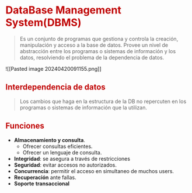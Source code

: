 # <span style="color:#c00000">DataBase Management System(DBMS)</span>

> Es un conjunto de programas que gestiona y controla la creación, manipulación y acceso a la base de datos.
> Provee un nivel de abstracción entre los programas o sistemas de información y los datos, resolviendo el problema de la dependencia de datos.

![[Pasted image 20240420091155.png]]

## <span style="color:#c00000">Interdependencia de datos</span>

> Los cambios que haga en la estructura de la DB no repercuten en los programas o sistemas de información que la utilizan.

## <span style="color:#c00000">Funciones</span>

- **Almacenamiento y consulta**.
	- Ofrecer consultas eficientes.
	- Ofrecer un lenguaje de consulta.
- **Integridad**: se asegura a través de restricciones
- **Seguridad**: evitar accesos no autorizados.
- **Concurrencia**: permitir el acceso en simultaneo de muchos users.
- **Recuperación** ante fallas.
- **Soporte** **transaccional**